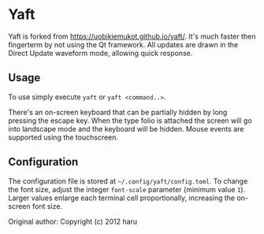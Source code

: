 Yaft
====

Yaft is forked from https://uobikiemukot.github.io/yaft/.
It's much faster then fingerterm by not using the Qt framework.
All updates are drawn in the Direct Update waveform mode, allowing quick response.

Usage
-----

To use simply execute `yaft` or `yaft <command..>`.

There's an on-screen keyboard that can be partially hidden by long pressing the escape key.
When the type folio is attached the screen will go into landscape mode and the keyboard will be hidden.
Mouse events are supported using the touchscreen.

Configuration
-------------

The configuration file is stored at `~/.config/yaft/config.toml`. To change the
font size, adjust the integer `font-scale` parameter (minimum value `1`). Larger
values enlarge each terminal cell proportionally, increasing the on-screen font
size.

Original author: Copyright (c) 2012 haru <uobikiemukot at gmail dot com>
